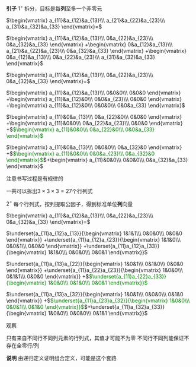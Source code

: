 **引子**
$1^\circ$ 拆分，目标是每**列**至多一个非零元

$\begin{vmatrix}
a_{11}&a_{12}&a_{13}\\\ 
a_{21}&a_{22}&a_{23}\\\ 
a_{31}&a_{32}&a_{33}
\end{vmatrix}=$

$\begin{vmatrix}
a_{11}&a_{12}&a_{13}\\\ 
0&a_{22}&a_{23}\\\ 
0&a_{32}&a_{33}
\end{vmatrix}
+\begin{vmatrix}
0&a_{12}&a_{13}\\\ 
a_{21}&a_{22}&a_{23}\\\ 
0&a_{32}&a_{33}
\end{vmatrix}
+\begin{vmatrix}
0&a_{12}&a_{13}\\\ 
0&a_{22}&a_{23}\\\ 
a_{31}&a_{32}&a_{33}
\end{vmatrix}$



$\begin{vmatrix}
a_{11}&a_{12}&a_{13}\\\ 
0&a_{22}&a_{23}\\\ 
0&a_{32}&a_{33}
\end{vmatrix}=$

$\begin{vmatrix}
a_{11}&a_{12}&a_{13}\\\ 
0&0&0\\\ 
0&0&0
\end{vmatrix}
+\begin{vmatrix}
a_{11}&a_{12}&0\\\ 
0&0&a_{23}\\\ 
0&0&0
\end{vmatrix}
+\begin{vmatrix}
a_{11}&a_{12}&0\\\ 
0&0&0\\\ 
0&0&a_{33}
\end{vmatrix}$

$\begin{vmatrix}
a_{11}&0&a_{13}\\\ 
0&a_{22}&0\\\ 
0&0&0
\end{vmatrix}
+\begin{vmatrix}
a_{11}&0&0\\\ 
0&a_{22}&a_{23}\\\ 
0&0&0
\end{vmatrix}
+$<font color=green>$\begin{vmatrix}
a_{11}&0&0\\\ 
0&a_{22}&0\\\ 
0&0&a_{33}
\end{vmatrix}$</font>

$\begin{vmatrix}
a_{11}&0&a_{13}\\\ 
0&0&0\\\ 
0&a_{32}&0
\end{vmatrix}
+$<font color=green>$\begin{vmatrix}
a_{11}&0&0\\\ 
0&0&a_{23}\\\ 
0&a_{32}&0
\end{vmatrix}$</font>$+\begin{vmatrix}
a_{11}&0&0\\\ 
0&0&0\\\ 
0&a_{32}&a_{33}
\end{vmatrix}$

注意书写过程是有规律的

一共可以拆出$3\times3\times3=27$个行列式

$2^\circ$ 每个行列式，按列提取公因子，得到标准单位**列**向量

$\begin{vmatrix}
a_{11}&a_{12}&a_{13}\\\ 
0&a_{22}&a_{23}\\\ 
0&a_{32}&a_{33}
\end{vmatrix}=$

$\underset{a_{11}a_{12}a_{13}}{\begin{vmatrix}
1&1&1\\\ 
0&0&0\\\ 
0&0&0
\end{vmatrix}}
+\underset{a_{11}a_{12}a_{23}}{\begin{vmatrix}
1&1&0\\\ 
0&0&1\\\ 
0&0&0
\end{vmatrix}}
+\underset{a_{11}a_{12}a_{33}}{\begin{vmatrix}
1&1&0\\\ 
0&0&0\\\ 
0&0&1
\end{vmatrix}}$

$\underset{a_{11}a_{13}a_{22}}{\begin{vmatrix}
1&0&1\\\ 
0&1&0\\\ 
0&0&0
\end{vmatrix}}
+\underset{a_{11}a_{22}a_{23}}{\begin{vmatrix}
1&0&0\\\ 
0&1&1\\\ 
0&0&0
\end{vmatrix}}
+$<font color=green>$\underset{a_{11}a_{22}a_{33}}{\begin{vmatrix} 1&0&0\\\ 
0&1&0\\\ 
0&0&1 \end{vmatrix}}$</font>

$\underset{a_{11}a_{13}a_{32}}{\begin{vmatrix}
1&0&1\\\ 
0&0&0\\\ 
0&1&0
\end{vmatrix}}
+$<font color=green>$\underset{a_{11}a_{23}a_{32}}{\begin{vmatrix} 1&0&0\\\ 
0&0&1\\\ 
0&1&0
\end{vmatrix}}$</font>$+\underset{a_{11}a_{32}a_{33}}{\begin{vmatrix}
1&0&0\\\ 
0&0&0\\\ 
0&1&1
\end{vmatrix}}$



观察

只有来自不同行不同列元素的行列式，其值才可能不为零
不同行不同列能保证不存在全零行/列

**说明**
由递归定义证明组合定义，可能是这个套路